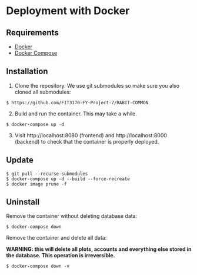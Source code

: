# Deployment with Docker

## Requirements

- [Docker](https://docs.docker.com/get-docker/)
- [Docker Compose](https://docs.docker.com/compose/install/)

## Installation

1. Clone the repository. We use git submodules so make sure you also cloned all submodules:
```
$ https://github.com/FIT3170-FY-Project-7/RABIT-COMMON
```
2. Build and run the container. This may take a while.
```
$ docker-compose up -d
```
3. Visit http://localhost:8080 (frontend) and http://localhost:8000 (backend) to check that the container is properly
deployed.

## Update 
````
$ git pull --recurse-submodules
$ docker-compose up -d --build --force-recreate
$ docker image prune -f
````

## Uninstall
Remove the container without deleting database data:
```
$ docker-compose down
```

Remove the container and delete all data:

**WARNING: this will delete all plots, accounts and everything else stored in the database. This operation is irreversible.**
```
$ docker-compose down -v
```